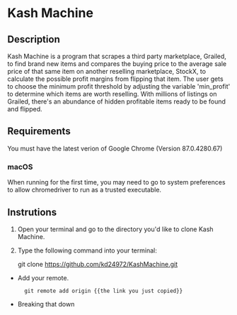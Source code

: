 # Kash Machine 

## Description
Kash Machine is a program that scrapes a third party marketplace, Grailed, to 
find brand new items and compares the buying price to the average sale price 
of that same item on another reselling marketplace, StockX, to calculate the 
possible profit margins from flipping that item. The user gets to choose the 
minimum profit threshold by adjusting the variable 'min_profit' to determine 
which items are worth reselling. With millions of listings on Grailed, there's 
an abundance of hidden profitable items ready to be found and flipped. 

## Requirements
You must have the latest verion of Google Chrome (Version 87.0.4280.67)

### macOS
When running for the first time, you may need to go to system preferences to 
allow chromedriver to run as a trusted executable.

## Instrutions
1. Open your terminal and go to the directory you'd like to clone Kash Machine.
2. Type the following command into your terminal:  
	
	git clone https://github.com/kd24972/KashMachine.git

- Add your remote.
	
		git remote add origin {{the link you just copied}}

- Breaking that down